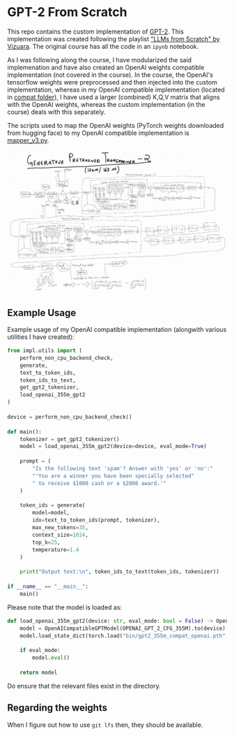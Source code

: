 # GPT-2 From Scratch
This repo contains the custom implementation of [GPT-2](https://openai.com/index/gpt-2-1-5b-release/). This implementation was created following the playlist ["LLMs from Scratch" by Vizuara](https://youtube.com/playlist?list=PLPTV0NXA_ZSgsLAr8YCgCwhPIJNNtexWu&si=eksVKcxWNTVzJRUa). The original course has all the code in an ```ipynb``` notebook.

As I was following along the course, I have modularized the said implemenation and have also created an OpenAI weights compatible implementation (not covered in the course). In the course, the OpenAI's tensorflow weights were preprocessed and then injected into the custom implementation, whereas in my OpenAI compatible implementation (located in [compat folder](compat/)), I have used a larger (combined) K,Q,V matrix that aligns with the OpenAI weights, whereas the custom implementation (in the course) deals with this separately.

The scripts used to map the OpenAI weights (PyTorch weights downloaded from hugging face) to my OpenAI compatible implementation is [mapper_v3.py](./mapper_v3.py).

![GPT-2 Architecture](./GPT-2_scratch.jpg)

## Example Usage
Example usage of my OpenAI compatible implementation (alongwith various utilities I have created):
```python
from impl.utils import (
    perform_non_cpu_backend_check,
    generate,
    text_to_token_ids,
    token_ids_to_text,
    get_gpt2_tokenizer,
    load_openai_355m_gpt2
)

device = perform_non_cpu_backend_check()

def main():
    tokenizer = get_gpt2_tokenizer()
    model = load_openai_355m_gpt2(device=device, eval_mode=True)

    prompt = (
        "Is the following text 'spam'? Answer with 'yes' or 'no':"
        "'You are a winner you have been specially selected"
        " to receive $1000 cash or a $2000 award.'"
    )

    token_ids = generate(
        model=model,
        idx=text_to_token_ids(prompt, tokenizer),
        max_new_tokens=35,
        context_size=1024,
        top_k=25,
        temperature=1.4
    )

    print("Output text:\n", token_ids_to_text(token_ids, tokenizer))

if __name__ == "__main__":
    main()
```

Please note that the model is loaded as:
```python
def load_openai_355m_gpt2(device: str, eval_mode: bool = False) -> OpenAICompatibleGPTModel:
    model = OpenAICompatibleGPTModel(OPENAI_GPT_2_CFG_355M).to(device)
    model.load_state_dict(torch.load("bin/gpt2_355m_compat_openai.pth", map_location=device))

    if eval_mode:
        model.eval()

    return model
```

Do ensure that the relevant files exist in the directory.

## Regarding the weights
When I figure out how to use ```git lfs``` then, they should be available.